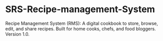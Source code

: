 # SRS-Recipe-management-System
Recipe Management System (RMS): A digital cookbook to store, browse, edit, and share recipes. Built for home cooks, chefs, and food bloggers. Version 1.0.
